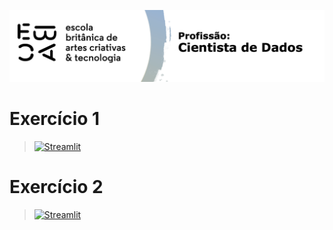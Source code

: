 [![](https://raw.githubusercontent.com/EduardoQuero/Profissao-Cientista-de-Dados/main/Cientista%20de%20Dados/ebac-course-utils/media/logo/ebac_logo-data_science.png)](https://github.com/EduardoQuero/Profissao-Cientista-de-Dados)

# Exercício 1
> [![Streamlit](https://img.shields.io/badge/Streamlit-FF4B4B?logo=Streamlit&logoColor=white)](https://mod19-ex1.streamlit.app/)

# Exercício 2
> [![Streamlit](https://img.shields.io/badge/Streamlit-FF4B4B?logo=Streamlit&logoColor=white)](https://mod19-ex2.streamlit.app/)
